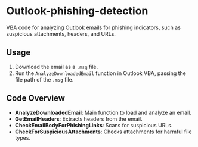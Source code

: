 # Outlook-phishing-detection
VBA code for analyzing Outlook emails for phishing indicators, such as suspicious attachments, headers, and URLs.

## Usage
1. Download the email as a `.msg` file.
2. Run the `AnalyzeDownloadedEmail` function in Outlook VBA, passing the file path of the `.msg` file.

## Code Overview
- **AnalyzeDownloadedEmail**: Main function to load and analyze an email.
- **GetEmailHeaders**: Extracts headers from the email.
- **CheckEmailBodyForPhishingLinks**: Scans for suspicious URLs.
- **CheckForSuspiciousAttachments**: Checks attachments for harmful file types.

